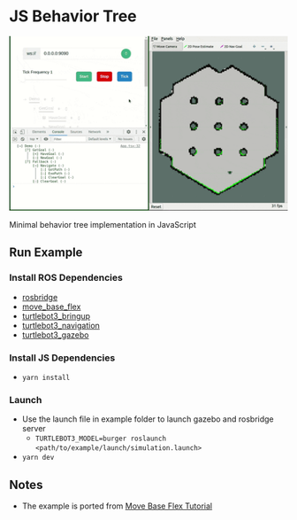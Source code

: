 # JS Behavior Tree
![alt text](./screenshots/sample.gif)

Minimal behavior tree implementation in JavaScript

## Run Example
### Install ROS Dependencies
- [rosbridge](http://wiki.ros.org/rosbridge_suite)
- [move_base_flex](http://wiki.ros.org/move_base_flex)
- [turtlebot3_bringup](http://wiki.ros.org/turtlebot3_bringup)
- [turtlebot3_navigation](http://wiki.ros.org/turtlebot3_navigation)
- [turtlebot3_gazebo](https://wiki.ros.org/turtlebot3_gazebo)

### Install JS Dependencies
- `yarn install`

### Launch
- Use the launch file in example folder to launch gazebo and rosbridge server
  - `TURTLEBOT3_MODEL=burger roslaunch <path/to/example/launch/simulation.launch>`
- `yarn dev`

## Notes
- The example is ported from [Move Base Flex Tutorial](https://wiki.ros.org/move_base_flex/Tutorials/BehaviourTreesForMoveBaseFlex)
